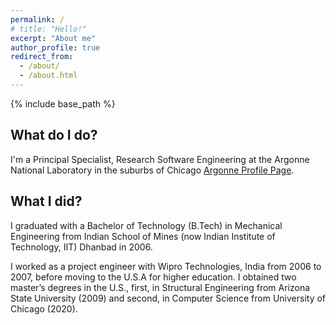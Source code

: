 ```yaml
---
permalink: /
# title: "Hello!"
excerpt: "About me"
author_profile: true
redirect_from:
  - /about/
  - /about.html
---
```


{% include base_path %}

<!--Welcome to my website[^1] Just here for my CV? You can download that [here](/files/Jain_CV.pdf). 
--!>
<!-- 
Please check out ways to reach me as well as my various other homes on the web in the menu (either to the left or above, depending on your screen resolution) and click the links at the top of the page to check out some of my other experience and work! -->

## What do I do?

<!-- I'm a Principal Research Software Specialist at the Argonne National Laboratory in the suburbs of Chicago. I enjoy interacting with the local junior high and high school students in STEM-related activities. As things get back to normal after the pandemic, I am contributing to the masters program at UChicago, Autumn 2022 grader for [Introduction to Unix Systems](https://mpcs-courses.cs.uchicago.edu/2022-23/autumn/courses/mpcs-51082-1) -->

I'm a Principal Specialist, Research Software Engineering at the Argonne National Laboratory in the suburbs of Chicago [Argonne Profile Page](https://www.anl.gov/profile/rajeev-jain). 

<!-- `As things get back to normal after the pandemic, I am contributing to my alma mater, the masters program [MPCS](https://masters.cs.uchicago.edu/) at UChicago, Autumn 2022 grader for [Introduction to Unix Systems](http://people.cs.uchicago.edu/~lamonts/classes/mpcs51082/index.html).  -->
<!-- Over the years I have contributed to software products in a variety of fields from AI, Urban, Nuclear, Climate, Astrophysics and even Cancer, the common theme tying all these broad topics is computation, simulation and optimization. I am interested in developing/managing multi-disciplinary complex applications-oriented projects, software development and blockchain.  -->

<!-- I enjoy interacting with the local junior high and high school students in STEM-related activities.  -->
## What I did?

I graduated with a Bachelor of Technology (B.Tech) in Mechanical Engineering from Indian School of Mines (now Indian Institute of Technology, IIT) Dhanbad in 2006.

I worked as a project engineer with Wipro Technologies, India from 2006 to 2007, before moving to the U.S.A for higher education. I obtained two master’s degrees in the U.S., first, in Structural Engineering from Arizona State University (2009) and second, in Computer Science from University of Chicago (2020).



<!-- #### About this site -->
<!-- <font size="8">
</font> -->
<!-- This website is powered by the [academicpages template](https://github.com/academicpages/academicpages.github.io) and hosted on GitHub Pages. [GitHub Pages](https://pages.github.com) is a free service in which websites are built and hosted from code and data stored in a GitHub repository, automatically updating when a new commit is made to the respository. This template was forked from the [Minimal Mistakes Jekyll Theme](https://mmistakes.github.io/minimal-mistakes/) created by Michael Rose, and then extended to support the kinds of content that academics have. You can fork [this repository](https://github.com/academicpages/academicpages.github.io) right now, modify the configuration and markdown files, add your own PDFs and other content, and have your own site for free, with no ads! -->
